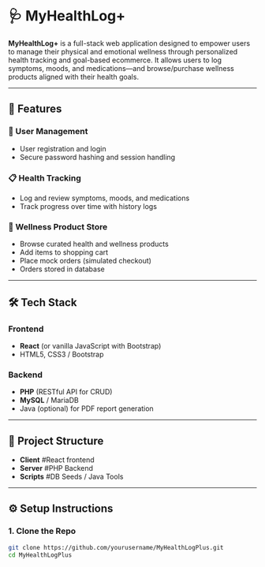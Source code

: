 # 🩺 MyHealthLog+

**MyHealthLog+** is a full-stack web application designed to empower users to manage their physical and emotional wellness through personalized health tracking and goal-based ecommerce. It allows users to log symptoms, moods, and medications—and browse/purchase wellness products aligned with their health goals.

---

## 🌟 Features

### 🔐 User Management
- User registration and login
- Secure password hashing and session handling

### 📋 Health Tracking
- Log and review symptoms, moods, and medications
- Track progress over time with history logs

### 🛒 Wellness Product Store
- Browse curated health and wellness products
- Add items to shopping cart
- Place mock orders (simulated checkout)
- Orders stored in database

---

## 🛠️ Tech Stack

### Frontend
- **React** (or vanilla JavaScript with Bootstrap)
- HTML5, CSS3 / Bootstrap

### Backend
- **PHP** (RESTful API for CRUD)
- **MySQL** / MariaDB
- Java (optional) for PDF report generation

---

## 📁 Project Structure
- **Client** #React frontend
- **Server**  #PHP Backend
- **Scripts** #DB Seeds / Java Tools

---

## ⚙️ Setup Instructions

### 1. Clone the Repo

```bash
git clone https://github.com/yourusername/MyHealthLogPlus.git
cd MyHealthLogPlus
